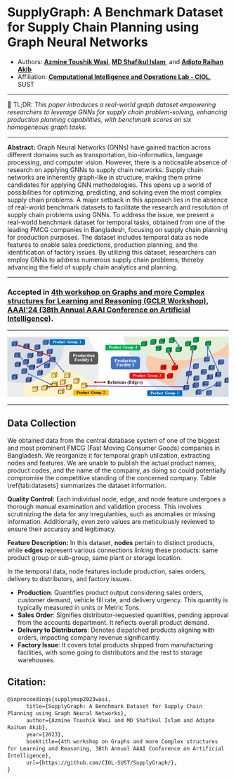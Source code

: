 # SupplyGraph: A Benchmark Dataset for Supply Chain Planning using Graph Neural Networks
- Authors: [**Azmine Toushik Wasi**](https://azminewasi.github.io/), [**MD Shafikul Islam**](https://www.linkedin.com/in/md-shafikul-islam-sohan/), and [**Adipto Raihan Akib**](https://www.linkedin.com/in/adipto-raihan-akib-739729117/) 
- Affiliation: [**Computational Intelligence and Operations Lab - CIOL**](https://ciol-sust.github.io/), SUST

---

📌 TL;DR: *This paper introduces a real-world graph dataset empowering researchers to leverage GNNs for supply chain problem-solving, enhancing production planning capabilities, with benchmark scores on six homogeneous graph tasks.*

---

**Abstract:** Graph Neural Networks (GNNs) have gained traction across different domains such as transportation, bio-informatics, language processing, and computer vision. However, there is a noticeable absence of research on applying GNNs to supply chain networks. Supply chain networks are inherently graph-like in structure, making them prime candidates for applying GNN methodologies. This opens up a world of possibilities for optimizing, predicting, and solving even the most complex supply chain problems. A major setback in this approach lies in the absence of real-world benchmark datasets to facilitate the research and resolution of supply chain problems using GNNs. To address the issue, we present a real-world benchmark dataset for temporal tasks, obtained from one of the leading FMCG companies in Bangladesh, focusing on supply chain planning for production purposes. The dataset includes temporal data as node features to enable sales predictions, production planning, and the identification of factory issues. By utilizing this dataset, researchers can employ GNNs to address numerous supply chain problems, thereby advancing the field of supply chain analytics and planning.

---

### Accepted in [4th workshop on Graphs and more Complex structures for Learning and Reasoning (GCLR Workshop)](https://sites.google.com/view/gclr2024/), [AAAI'24 (38th Annual AAAI Conference on Artificial Intelligence)](https://aaai.org/aaai-conference/).

---

![](./fig/1-formulation.png)

---

## Data Collection

We obtained data from the central database system of one of the biggest and most prominent FMCG (Fast Moving Consumer Goods) companies in Bangladesh. We reorganize it for temporal graph utilization, extracting nodes and features. We are unable to publish the actual product names, product codes, and the name of the company, as doing so could potentially compromise the competitive standing of the concerned company. Table \ref{tab:datasets} summarizes the dataset information.

**Quality Control:** Each individual node, edge, and node feature undergoes a thorough manual examination and validation process. This involves scrutinizing the data for any irregularities, such as anomalies or missing information. Additionally, even zero values are meticulously reviewed to ensure their accuracy and legitimacy.

**Feature Description:** In this dataset, **nodes** pertain to distinct products, while **edges** represent various connections linking these products: same product group or sub-group, same plant or storage location.

In the temporal data, node features include production, sales orders, delivery to distributors, and factory issues.

- **Production**: Quantifies product output considering sales orders, customer demand, vehicle fill rate, and delivery urgency. This quantity is typically measured in units or Metric Tons.
- **Sales Order**: Signifies distributor-requested quantities, pending approval from the accounts department. It reflects overall product demand.
- **Delivery to Distributors**: Denotes dispatched products aligning with orders, impacting company revenue significantly.
- **Factory Issue**: It covers total products shipped from manufacturing facilities, with some going to distributors and the rest to storage warehouses. 

## Citation:

```
@inproceedings{supplymap2023wasi,
      title={SupplyGraph: A Benchmark Dataset for Supply Chain Planning using Graph Neural Networks}, 
      author={Azmine Toushik Wasi and MD Shafikul Islam and Adipto Raihan Akib},
      year={2023},
      booktitle={4th workshop on Graphs and more Complex structures for Learning and Reasoning, 38th Annual AAAI Conference on Artificial Intelligence},
      url={https://github.com/CIOL-SUST/SupplyGraph/},
}
```